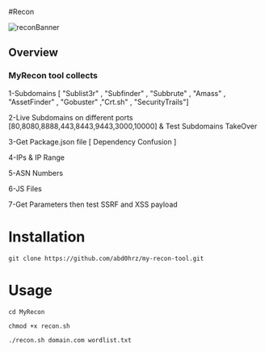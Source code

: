 #Recon

![reconBanner]()



## Overview
### MyRecon tool collects 

1-Subdomains [ "Sublist3r" , "Subfinder" , "Subbrute" , "Amass" , "AssetFinder" , "Gobuster" ,"Crt.sh" , "SecurityTrails"]

2-Live Subdomains on different ports [80,8080,8888,443,8443,9443,3000,10000]  & Test Subdomains TakeOver

3-Get Package.json file [ Dependency Confusion ]

4-IPs & IP Range

5-ASN Numbers

6-JS Files

7-Get Parameters then test SSRF and XSS payload


# Installation

 ```
 git clone https://github.com/abd0hrz/my-recon-tool.git
 ```
 # Usage
 
 ```
 cd MyRecon
 ```
 ```
 chmod +x recon.sh
 ```
 ```
 ./recon.sh domain.com wordlist.txt
```
